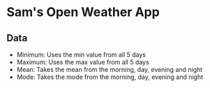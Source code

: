 # Sam's Open Weather App

## Data
- Minimum: Uses the min value from all 5 days
- Maximum: Uses the max value from all 5 days
- Mean: Takes the mean from the morning, day, evening and night
- Mode: Takes the mode from the morning, day, evening and night